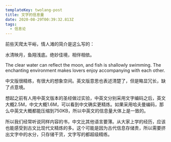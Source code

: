 ```yaml
---
templateKey: twolang-post
title: 文字的信息量
date: 2020-08-29T00:39:32.813Z
tags:
  - 信息论
---
```

前些天爬太平峪，情人滩的简介是这么写的：

水清映月，鱼翔浅底。绝妙佳境，相伴相依。

The clear water can reflect the moon, and fish is shallowly swimming. The enchanting environment makes lovers enjoy accompanying with each other.

中文版很精练，有很大的想象空间。英文版意思也表述清楚了，但是略显冗长，缺了点意境。

想起之前有人用中英文版本的圣经做过实验，中英文分别采用文字编码之后，英文大概2.5M，中文大概1.6M，可以看到中文确实更精炼。如果采用哈夫曼编码，那么中英文大概都能压缩到750KB，所以中英文的信息量大体上是一致的。

所以我们经常听说同样内容的书，中文比其他语言要薄。从大家上学的经历，应该也能感受到古文比现代文精炼的多。这个可能是因为古代信息存储贵，所以需要挤出文字中的水分，只存储干货，文字写的都超级精练。